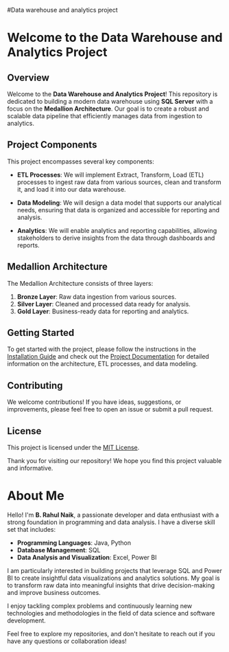 #Data warehouse and analytics project
# Welcome to the Data Warehouse and Analytics Project

## Overview

Welcome to the **Data Warehouse and Analytics Project**! This repository is dedicated to building a modern data warehouse using **SQL Server** with a focus on the **Medallion Architecture**. Our goal is to create a robust and scalable data pipeline that efficiently manages data from ingestion to analytics.

## Project Components

This project encompasses several key components:

- **ETL Processes**: We will implement Extract, Transform, Load (ETL) processes to ingest raw data from various sources, clean and transform it, and load it into our data warehouse.
  
- **Data Modeling**: We will design a data model that supports our analytical needs, ensuring that data is organized and accessible for reporting and analysis.

- **Analytics**: We will enable analytics and reporting capabilities, allowing stakeholders to derive insights from the data through dashboards and reports.

## Medallion Architecture

The Medallion Architecture consists of three layers:

1. **Bronze Layer**: Raw data ingestion from various sources.
2. **Silver Layer**: Cleaned and processed data ready for analysis.
3. **Gold Layer**: Business-ready data for reporting and analytics.

## Getting Started

To get started with the project, please follow the instructions in the [Installation Guide](link-to-installation-guide) and check out the [Project Documentation](link-to-documentation) for detailed information on the architecture, ETL processes, and data modeling.

## Contributing

We welcome contributions! If you have ideas, suggestions, or improvements, please feel free to open an issue or submit a pull request.

## License

This project is licensed under the [MIT License](link-to-license).

Thank you for visiting our repository! We hope you find this project valuable and informative.

# About Me

Hello! I'm **B. Rahul Naik**, a passionate developer and data enthusiast with a strong foundation in programming and data analysis. I have a diverse skill set that includes:

- **Programming Languages**: Java, Python
- **Database Management**: SQL
- **Data Analysis and Visualization**: Excel, Power BI

I am particularly interested in building projects that leverage SQL and Power BI to create insightful data visualizations and analytics solutions. My goal is to transform raw data into meaningful insights that drive decision-making and improve business outcomes.

I enjoy tackling complex problems and continuously learning new technologies and methodologies in the field of data science and software development. 

Feel free to explore my repositories, and don't hesitate to reach out if you have any questions or collaboration ideas!

